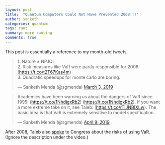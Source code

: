 ```yaml
---
layout: post
title:  "Quantum Computers Could Not Have Prevented 2008!!!"
author: sanketh
categories: quantum
tags: rant
summary: more ranting
comments: true
---
```


This post is essentially a reference to my month-old tweets. 

<blockquote class="twitter-tweet tw-align-center" data-lang="en"><p lang="en" dir="ltr">1. Nature ≠ NPJQI<br>2. Risk measures like VaR were partly responsible for 2008. (<a href="https://t.co/t2T67Kas4m">https://t.co/t2T67Kas4m</a>)<br>3. Quadratic speedups for monte carlo are boring.</p>&mdash; Sanketh Menda (@sgmenda) <a href="https://twitter.com/sgmenda/status/1102208126986739715?ref_src=twsrc%5Etfw">March 3, 2019</a></blockquote>
<script async src="https://platform.twitter.com/widgets.js" charset="utf-8"></script>

<blockquote class="twitter-tweet tw-align-center" data-conversation="none" data-lang="en"><p lang="en" dir="ltr">Academics have been warning us about the dangers of VaR since 1995: (<a href="https://t.co/1NhdjgxRb2">https://t.co/1NhdjgxRb2</a>) (<a href="https://t.co/1NhdjgxRb2">https://t.co/1NhdjgxRb2</a>). If you want a more extreme take on it, see Taleb: (<a href="https://t.co/rTlJNBIXLw">https://t.co/rTlJNBIXLw</a>). The basic idea is that VaR is extremely sensitive to model specification.</p>&mdash; Sanketh Menda (@sgmenda) <a href="https://twitter.com/sgmenda/status/1115624921714044929?ref_src=twsrc%5Etfw">April 9, 2019</a></blockquote>
<script async src="https://platform.twitter.com/widgets.js" charset="utf-8"></script>

After 2008, Taleb also [spoke](http://nassimtaleb.org/2010/06/nassim-taleb-speaks-to-congress-value-at-risk-var/) to Congress about the risks of using VaR. (Ignore the description under the video.) 

